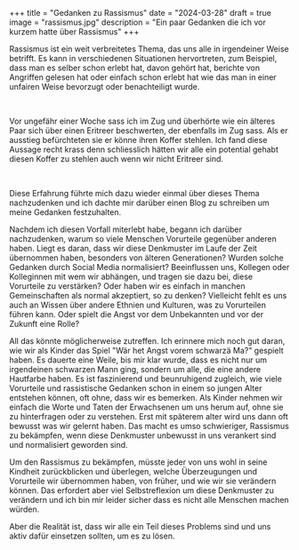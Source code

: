 +++
title = "Gedanken zu Rassismus"
date = "2024-03-28"
draft = true
image = "rassismus.jpg"
description = "Ein paar Gedanken die ich vor kurzem hatte über Rassismus"
+++

Rassismus ist ein weit verbreitetes Thema, das uns alle in irgendeiner Weise betrifft. Es kann in verschiedenen Situationen hervortreten, zum Beispiel, dass man es selber schon erlebt hat, davon gehört hat, berichte von Angriffen gelesen hat oder einfach schon erlebt hat wie das man in einer unfairen Weise bevorzugt oder benachteiligt wurde.

 

Vor ungefähr einer Woche sass ich im Zug und überhörte wie ein älteres Paar sich über einen Eritreer beschwerten, der ebenfalls im Zug sass. Als er ausstieg befürchteten sie er könne ihren Koffer stehlen. Ich fand diese Aussage recht krass denn schliesslich hätten wir alle ein potential gehabt diesen Koffer zu stehlen auch wenn wir nicht Eritreer sind.

 

Diese Erfahrung führte mich dazu wieder einmal über dieses Thema nachzudenken und ich dachte mir darüber einen Blog zu schreiben um meine Gedanken festzuhalten.

Nachdem ich diesen Vorfall miterlebt habe, begann ich darüber nachzudenken, warum so viele Menschen Vorurteile gegenüber anderen haben. Liegt es daran, dass wir diese Denkmuster im Laufe der Zeit übernommen haben, besonders von älteren Generationen? Wurden solche Gedanken durch Social Media normalisiert? Beeinflussen uns, Kollegen oder Kolleginnen mit wem wir abhängen, und tragen sie dazu bei, diese Vorurteile zu verstärken? Oder haben wir es einfach in manchen Gemeinschaften als normal akzeptiert, so zu denken? Vielleicht fehlt es uns auch an Wissen über andere Ethnien und Kulturen, was zu Vorurteilen führen kann. Oder spielt die Angst vor dem Unbekannten und vor der Zukunft eine Rolle?

All das könnte möglicherweise zutreffen. Ich erinnere mich noch gut daran, wie wir als Kinder das Spiel "Wär het Angst vorem schwarzä Ma?" gespielt haben. Es dauerte eine Weile, bis mir klar wurde, dass es nicht nur um irgendeinen schwarzen Mann ging, sondern um alle, die eine andere Hautfarbe haben. Es ist faszinierend und beunruhigend zugleich, wie viele Vorurteile und rassistische Gedanken schon in einem so jungen Alter entstehen können, oft ohne, dass wir es bemerken. Als Kinder nehmen wir einfach die Worte und Taten der Erwachsenen um uns herum auf, ohne sie zu hinterfragen oder zu verstehen. Erst mit späterem alter wird uns dann oft bewusst was wir gelernt haben. Das macht es umso schwieriger, Rassismus zu bekämpfen, wenn diese Denkmuster unbewusst in uns verankert sind und normalisiert geworden sind.

Um den Rassismus zu bekämpfen, müsste jeder von uns wohl in seine Kindheit zurückblicken und überlegen, welche Überzeugungen und Vorurteile wir übernommen haben, von früher, und wie wir sie verändern können. Das erfordert aber viel Selbstreflexion um diese Denkmuster zu verändern und ich bin mir leider sicher dass es nicht alle Menschen machen würden.

Aber die Realität ist, dass wir alle ein Teil dieses Problems sind und uns aktiv dafür einsetzen sollten, um es zu lösen.